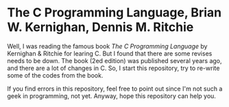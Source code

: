 # The C Programming Language, Brian W. Kernighan, Dennis M. Ritchie

Well, I was reading the famous book *The C Programming Language* by Kernighan &
Ritchie for learing C. But I found that there are some revises needs to be down.
The book (2ed edition) was published several years ago, and there are a lot
of changes in C. So, I start this repository, try to re-write some of the codes
from the book.

If you find errors in this repository, feel free to point out since I'm not such
a geek in programming, not yet. Anyway, hope this repository can help you.
